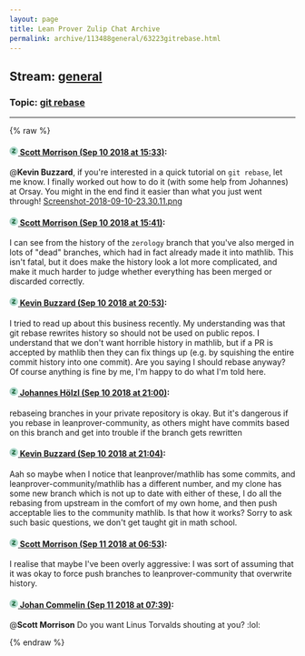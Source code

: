 ```yaml
---
layout: page
title: Lean Prover Zulip Chat Archive 
permalink: archive/113488general/63223gitrebase.html
---
```


## Stream: [general](index.html)
### Topic: [git rebase](63223gitrebase.html)

---


{% raw %}
#### [![Click to go to Zulip](../../assets/img/zulip2.png) Scott Morrison (Sep 10 2018 at 15:33)](https://leanprover.zulipchat.com/#narrow/stream/113488-general/topic/git%20rebase/near/133660217):
@**Kevin Buzzard**, if you're interested in a quick tutorial on `git rebase`, let me know. I finally worked out how to do it (with some help from Johannes) at Orsay. You might in the end find it easier than what you just went through! [Screenshot-2018-09-10-23.30.11.png](/user_uploads/3121/N0ltaWQLM-4x4MmnvZVlAmvW/Screenshot-2018-09-10-23.30.11.png)

#### [![Click to go to Zulip](../../assets/img/zulip2.png) Scott Morrison (Sep 10 2018 at 15:41)](https://leanprover.zulipchat.com/#narrow/stream/113488-general/topic/git%20rebase/near/133660847):
I can see from the history of the `zerology` branch that you've also merged in lots of "dead" branches, which had in fact already made it into mathlib. This isn't fatal, but it does make the history look a lot more complicated, and make it much harder to judge whether everything has been merged or discarded correctly.

#### [![Click to go to Zulip](../../assets/img/zulip2.png) Kevin Buzzard (Sep 10 2018 at 20:53)](https://leanprover.zulipchat.com/#narrow/stream/113488-general/topic/git%20rebase/near/133681508):
I tried to read up about this business recently. My understanding was that git rebase rewrites history so should not be used on public repos. I understand that we don't want horrible history in mathlib, but if a PR is accepted by mathlib then they can fix things up (e.g. by squishing the entire commit history into one commit). Are you saying I should rebase anyway? Of course anything is fine by me, I'm happy to do what I'm told here.

#### [![Click to go to Zulip](../../assets/img/zulip2.png) Johannes Hölzl (Sep 10 2018 at 21:00)](https://leanprover.zulipchat.com/#narrow/stream/113488-general/topic/git%20rebase/near/133681974):
rebaseing branches in your private repository is okay. But it's dangerous if you rebase in leanprover-community, as others might have commits based on this branch and get into trouble if the branch gets rewritten

#### [![Click to go to Zulip](../../assets/img/zulip2.png) Kevin Buzzard (Sep 10 2018 at 21:04)](https://leanprover.zulipchat.com/#narrow/stream/113488-general/topic/git%20rebase/near/133682288):
Aah so maybe when I notice that leanprover/mathlib has some commits, and leanprover-community/mathlib has a different number, and my clone has some new branch which is not up to date with either of these, I do all the rebasing from upstream in the comfort of my own home, and then push acceptable lies to the community mathlib. Is that how it works? Sorry to ask such basic questions, we don't get taught git in math school.

#### [![Click to go to Zulip](../../assets/img/zulip2.png) Scott Morrison (Sep 11 2018 at 06:53)](https://leanprover.zulipchat.com/#narrow/stream/113488-general/topic/git%20rebase/near/133709762):
I realise that maybe I've been overly aggressive: I was sort of assuming that it was okay to force push branches to leanprover-community that overwrite history.

#### [![Click to go to Zulip](../../assets/img/zulip2.png) Johan Commelin (Sep 11 2018 at 07:39)](https://leanprover.zulipchat.com/#narrow/stream/113488-general/topic/git%20rebase/near/133711027):
@**Scott Morrison** Do you want Linus Torvalds shouting at you? :lol:


{% endraw %}
